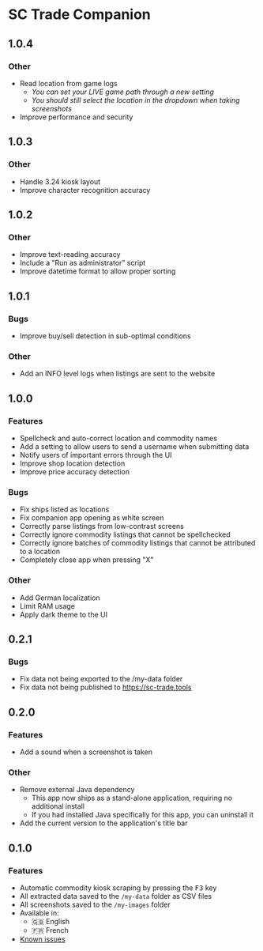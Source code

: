 # SC Trade Companion
## 1.0.4
### Other
- Read location from game logs
  - *You can set your LIVE game path through a new setting*
  - *You should still select the location in the dropdown when taking screenshots*
- Improve performance and security

## 1.0.3
### Other
- Handle 3.24 kiosk layout
- Improve character recognition accuracy

## 1.0.2
### Other
- Improve text-reading accuracy
- Include a "Run as administrator" script
- Improve datetime format to allow proper sorting

## 1.0.1
### Bugs
- Improve buy/sell detection in sub-optimal conditions

### Other
- Add an INFO level logs when listings are sent to the website

## 1.0.0
### Features
- Spellcheck and auto-correct location and commodity names
- Add a setting to allow users to send a username when submitting data
- Notify users of important errors through the UI
- Improve shop location detection
- Improve price accuracy detection

### Bugs
- Fix ships listed as locations
- Fix companion app opening as white screen
- Correctly parse listings from low-contrast screens
- Correctly ignore commodity listings that cannot be spellchecked
- Correctly ignore batches of commodity listings that cannot be attributed to a location
- Completely close app when pressing "X"

### Other
- Add German localization
- Limit RAM usage
- Apply dark theme to the UI

## 0.2.1
### Bugs
- Fix data not being exported to the /my-data folder
- Fix data not being published to https://sc-trade.tools

## 0.2.0
### Features
- Add a sound when a screenshot is taken

### Other
- Remove external Java dependency
  - This app now ships as a stand-alone application, requiring no additional install
  - If you had installed Java specifically for this app, you can uninstall it
- Add the current version to the application's title bar

## 0.1.0
### Features
- Automatic commodity kiosk scraping by pressing the <kbd>F3</kbd> key
- All extracted data saved to the `/my-data` folder as CSV files
- All screenshots saved to the `/my-images` folder
- Available in: 
  - 🇬🇧 English
  - 🇫🇷 French
- [Known issues](https://github.com/EtienneLamoureux/sc-trade-companion/issues?q=is%3Aopen+is%3Aissue+label%3Abug)
